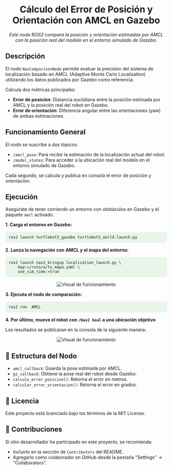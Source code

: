 <h1 align="center">Cálculo del Error de Posición y Orientación con AMCL en Gazebo</h1>

<p align="center">
  <i>Este nodo ROS2 compara la posición y orientación estimadas por AMCL con la posición real del modelo en el entorno simulado de Gazebo.</i>
</p>

<h2>Descripción</h2>
<p>El nodo <code>NavComparisonNode</code> permite evaluar la precisión del sistema de localización basado en AMCL (Adaptive Monte Carlo Localization) utilizando los datos publicados por Gazebo como referencia.</p>

<p>Calcula dos métricas principales:</p>
<ul>
  <li><strong>Error de posición</strong>: Distancia euclidiana entre la posición estimada por AMCL y la posición real del robot en Gazebo.</li>
  <li><strong>Error de orientación</strong>: Diferencia angular entre las orientaciones (yaw) de ambas estimaciones.</li>
</ul>

<h2>Funcionamiento General</h2>

<p>El nodo se suscribe a dos tópicos:</p>
<ul>
  <li><code>/amcl_pose</code>: Para recibir la estimación de la localización actual del robot.</li>
  <li><code>/model_states</code>: Para acceder a la ubicación real del modelo en el entorno simulado de Gazebo.</li>
</ul>

<p>Cada segundo, se calcula y publica en consola el error de posición y orientación.</p>

<h2>Ejecución</h2>

<p>Asegúrate de tener corriendo un entorno con obstáculos en Gazebo y el paquete <code>amcl</code> activado.</p>

<p><strong>1. Carga el entorno en Gazebo:</strong></p>
<pre style="background-color:#e8f5e9;padding:10px;border-radius:5px"><code>ros2 launch turtlebot3_gazebo turtlebot3_world.launch.py</code></pre>


<p><strong>2. Lanza la navegación con AMCL y el mapa del entorno:</strong></p>
<pre style="background-color:#e8f5e9;padding:10px;border-radius:5px"><code>ros2 launch nav2_bringup localization_launch.py \
    map:=/ruta/a/tu_mapa.yaml \
    use_sim_time:=true</code></pre>
    
<p align="center">
  <img src="https://github.com/carolinasernav/Calculo-de-Error-AMCL/blob/c986413cfcef28bc9f3f318841f1b905c9a27cbe/Robot%20AMCL.png" alt="Visual de funcionamiento"/>
</p>

<p><strong>3. Ejecuta el nodo de comparación:</strong></p>
<pre style="background-color:#e8f5e9;padding:10px;border-radius:5px"><code>ros2 run <nombre_paquete> AMCL</code></pre>

<p><strong>4. Por último, mueve el robot con <code>/Nav2 Goal</code> a una ubicación objetivo</strong></p>
<p>Los resultados se publicaran en la consola de la siguiente manera:</p>

<p align="center">
  <img src="https://github.com/carolinasernav/Calculo-de-Error-AMCL/blob/c986413cfcef28bc9f3f318841f1b905c9a27cbe/Resultados%20en%20Consola.png" alt="Visual de funcionamiento"/>
</p>

<h2>📂 Estructura del Nodo</h2>
<ul>
  <li><code>amcl_callback</code>: Guarda la pose estimada por AMCL.</li>
  <li><code>gz_callback</code>: Obtiene la pose real del robot desde Gazebo.</li>
  <li><code>calculo_error_posicion()</code>: Retorna el error en metros.</li>
  <li><code>calcular_error_orientacion()</code>: Retorna el error en grados.</li>
</ul>

<h2>📜 Licencia</h2>

<p>Este proyecto está licenciado bajo los términos de la MIT License.</p>

<h2>🤝 Contribuciones</h2>

<p>Si otro desarrollador ha participado en este proyecto, se recomienda:</p>
<ul>
  <li>Incluirlo en la sección de <code>Contributors</code> del README.</li>
  <li>Agregarlo como colaborador en GitHub desde la pestaña "Settings" → "Collaborators".</li>
</ul>

